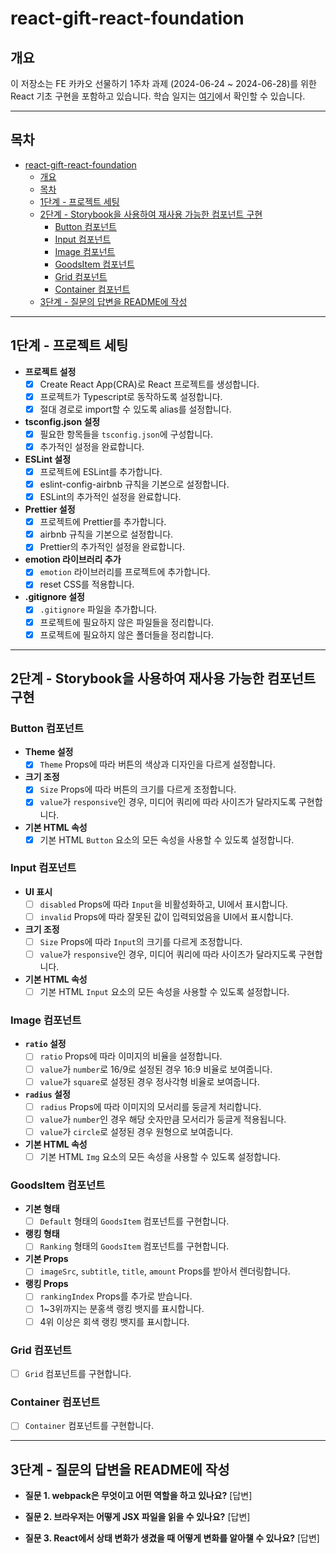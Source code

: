 # react-gift-react-foundation

## 개요

이 저장소는 FE 카카오 선물하기 1주차 과제 (2024-06-24 ~ 2024-06-28)를 위한 React 기초 구현을 포함하고 있습니다. 학습 일지는 [여기](https://www.notion.so/TIL-FE-25dbeb894e884b889eca0fa3e4e13904)에서 확인할 수 있습니다.

---

## 목차

- [react-gift-react-foundation](#react-gift-react-foundation)
  - [개요](#개요)
  - [목차](#목차)
  - [1단계 - 프로젝트 세팅](#1단계---프로젝트-세팅)
  - [2단계 - Storybook을 사용하여 재사용 가능한 컴포넌트 구현](#2단계---storybook을-사용하여-재사용-가능한-컴포넌트-구현)
    - [Button 컴포넌트](#button-컴포넌트)
    - [Input 컴포넌트](#input-컴포넌트)
    - [Image 컴포넌트](#image-컴포넌트)
    - [GoodsItem 컴포넌트](#goodsitem-컴포넌트)
    - [Grid 컴포넌트](#grid-컴포넌트)
    - [Container 컴포넌트](#container-컴포넌트)
  - [3단계 - 질문의 답변을 README에 작성](#3단계---질문의-답변을-readme에-작성)

---

## 1단계 - 프로젝트 세팅

- **프로젝트 설정**
  - [x] Create React App(CRA)로 React 프로젝트를 생성합니다.
  - [x] 프로젝트가 Typescript로 동작하도록 설정합니다.
  - [x] 절대 경로로 import할 수 있도록 alias를 설정합니다.

- **tsconfig.json 설정**
  - [x] 필요한 항목들을 `tsconfig.json`에 구성합니다.
  - [x] 추가적인 설정을 완료합니다.

- **ESLint 설정**
  - [x] 프로젝트에 ESLint를 추가합니다.
  - [x] eslint-config-airbnb 규칙을 기본으로 설정합니다.
  - [x] ESLint의 추가적인 설정을 완료합니다.

- **Prettier 설정**
  - [x] 프로젝트에 Prettier를 추가합니다.
  - [x] airbnb 규칙을 기본으로 설정합니다.
  - [x] Prettier의 추가적인 설정을 완료합니다.

- **emotion 라이브러리 추가**
  - [x] `emotion` 라이브러리를 프로젝트에 추가합니다.
  - [x] reset CSS를 적용합니다.

- **.gitignore 설정**
  - [x] `.gitignore` 파일을 추가합니다.
  - [x] 프로젝트에 필요하지 않은 파일들을 정리합니다.
  - [x] 프로젝트에 필요하지 않은 폴더들을 정리합니다.

---

## 2단계 - Storybook을 사용하여 재사용 가능한 컴포넌트 구현

### Button 컴포넌트

- **Theme 설정**
  - [x] `Theme` Props에 따라 버튼의 색상과 디자인을 다르게 설정합니다.
- **크기 조정**
  - [x] `Size` Props에 따라 버튼의 크기를 다르게 조정합니다.
  - [x] `value`가 `responsive`인 경우, 미디어 쿼리에 따라 사이즈가 달라지도록 구현합니다.
- **기본 HTML 속성**
  - [x] 기본 HTML `Button` 요소의 모든 속성을 사용할 수 있도록 설정합니다.

### Input 컴포넌트

- **UI 표시**
  - [ ] `disabled` Props에 따라 `Input`을 비활성화하고, UI에서 표시합니다.
  - [ ] `invalid` Props에 따라 잘못된 값이 입력되었음을 UI에서 표시합니다.
- **크기 조정**
  - [ ] `Size` Props에 따라 `Input`의 크기를 다르게 조정합니다.
  - [ ] `value`가 `responsive`인 경우, 미디어 쿼리에 따라 사이즈가 달라지도록 구현합니다.
- **기본 HTML 속성**
  - [ ] 기본 HTML `Input` 요소의 모든 속성을 사용할 수 있도록 설정합니다.

### Image 컴포넌트

- **`ratio` 설정**
  - [ ] `ratio` Props에 따라 이미지의 비율을 설정합니다.
  - [ ] `value`가 `number`로 16/9로 설정된 경우 16:9 비율로 보여줍니다.
  - [ ] `value`가 `square`로 설정된 경우 정사각형 비율로 보여줍니다.
- **`radius` 설정**
  - [ ] `radius` Props에 따라 이미지의 모서리를 둥글게 처리합니다.
  - [ ] `value`가 `number`인 경우 해당 숫자만큼 모서리가 둥글게 적용됩니다.
  - [ ] `value`가 `circle`로 설정된 경우 원형으로 보여줍니다.
- **기본 HTML 속성**
  - [ ] 기본 HTML `Img` 요소의 모든 속성을 사용할 수 있도록 설정합니다.

### GoodsItem 컴포넌트

- **기본 형태**
  - [ ] `Default` 형태의 `GoodsItem` 컴포넌트를 구현합니다.
- **랭킹 형태**
  - [ ] `Ranking` 형태의 `GoodsItem` 컴포넌트를 구현합니다.
- **기본 Props**
  - [ ] `imageSrc`, `subtitle`, `title`, `amount` Props를 받아서 렌더링합니다.
- **랭킹 Props**
  - [ ] `rankingIndex` Props를 추가로 받습니다.
  - [ ] 1~3위까지는 분홍색 랭킹 뱃지를 표시합니다.
  - [ ] 4위 이상은 회색 랭킹 뱃지를 표시합니다.

### Grid 컴포넌트

- [ ] `Grid` 컴포넌트를 구현합니다.

### Container 컴포넌트

- [ ] `Container` 컴포넌트를 구현합니다.

---

## 3단계 - 질문의 답변을 README에 작성

- **질문 1. webpack은 무엇이고 어떤 역할을 하고 있나요?**
  [답변]

- **질문 2. 브라우저는 어떻게 JSX 파일을 읽을 수 있나요?**
  [답변]

- **질문 3. React에서 상태 변화가 생겼을 때 어떻게 변화를 알아챌 수 있나요?**
  [답변]
